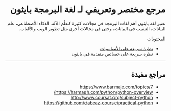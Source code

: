 <div dir="rtl" lang="ar">

# مرجع مختصر وتعريفي لـ لغة البرمجة بايثون

تعتبر لغة بايثون أهم لغات البرمجة في مجالات كثيرة كتعلُم الآلة، الذكاء الأصطناعي، علم البيانات، التنقيب في البيانات، وحتى في مجالات أخرى مثل تطوير الويب والألعاب.  


المحتويات

- [نظرة سريعة على الأساسيات](python_intro.md)
- [نظرة سريعة على خصائص متقدمة في بايثون](python_advanced.md)

<hr>

## مراجع مفيدة

- https://www.barmaje.com/topics/7
- https://harmash.com/python/python-overview/
- http://www.coursat.org/subject-python
- https://github.com/dabeaz-course/practical-python

</div>

